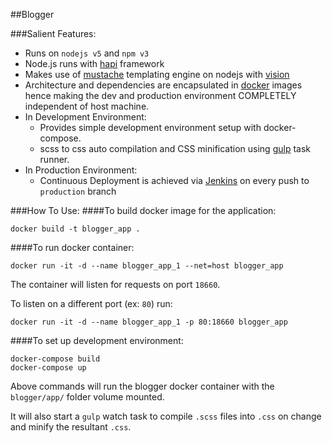 ##Blogger

###Salient Features:
- Runs on `nodejs v5` and `npm v3`
- Node.js runs with [hapi](https://github.com/hapijs/hapi) framework
- Makes use of [mustache](https://mustache.github.io/) templating engine on nodejs with [vision](https://github.com/hapijs/vision)
- Architecture and dependencies are encapsulated in [docker](https://www.docker.com/) images hence making the dev and production environment COMPLETELY independent of host machine.
- In Development Environment:
    - Provides simple development environment setup with docker-compose.
    - scss to css auto compilation and CSS minification using [gulp](http://gulpjs.com/) task runner.
- In Production Environment:
    - Continuous Deployment is achieved via [Jenkins](https://jenkins.io/) on every push to `production` branch

###How To Use:
####To build docker image for the application:
```
docker build -t blogger_app .
```

####To run docker container:
```
docker run -it -d --name blogger_app_1 --net=host blogger_app
```
The container will listen for requests on port `18660`.

To listen on a different port (ex: `80`) run:
```
docker run -it -d --name blogger_app_1 -p 80:18660 blogger_app
```

####To set up development environment:
```
docker-compose build
docker-compose up
```
Above commands will run the blogger docker container with the `blogger/app/` folder volume mounted.

It will also start a `gulp` watch task to compile `.scss` files into `.css` on change and minify the resultant `.css`.
